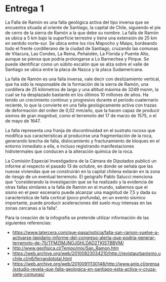 # Entrega 1

La Falla de Ramón es una falla geológica activa del tipo inversa que se encuentra situada al oriente de Santiago, la capital de Chile, siguiendo el pie de cerro de la sierra de Ramón a la que debe su nombre.
La falla de Ramón se ubica a 5 km bajo la superficie terrestre y tiene una extensión de 25 km en sentido norte-sur. Se ubica entre los ríos Mapocho y Maipo, bordeando todo el frente cordillerano de la ciudad de Santiago, cruzando las comunas de Vitacura, Las Condes, La Reina, Peñalolén, La Florida y Puente Alto, aunque se piensa que podría prolongarse a Lo Barnechea y Pirque. Se puede identificar como un súbito escalón que se alza sobre el valle de Santiago se ubica entre la placa de Nazca y la placa Sudamericana.

La falla de Ramón es una falla inversa, vale decir con deslizamiento vertical, que ha sido la responsable de la formación de la sierra de Ramón, una cordillera de 25 kilómetros de largo y una altitud máxima de 3249 msnm, la cual se ha desplazado bastante en los últimos 10 millones de años. Ha tenido un crecimiento continuo y progresivo durante el periodo cuaternario reciente, lo que la convierte en una falla geológicamente activa con trazas de deformación del orden de 0,02 mm/año, que la hacen capaz de producir sismos de gran magnitud, como el terremoto del 17 de marzo de 1575, o el de mayo de 1647.

La falla representa una franja de discontinuidad en el sustrato rocoso que modifica sus características al producirse una fragmentación de la roca, generando brecha de falla, dislocamiento y fracturamiento de bloques en el entorno inmediato a ella, e incluso registrando manifestaciones hidrotermales que conducen a la alteración química de la roca.

La Comisión Especial Investigadora de la Cámara de Diputados publicó un informe al respecto el pasado 13 de octubre, en donde se señala que las nuevas viviendas que se construirán en la capital chilena estarán en la zona de riesgo de un eventual terremoto. El geógrafo Pablo Salucci menciona que “considerando la investigación que se ha realizado y la evidencia de otras fallas similares a la falla de Ramón en el mundo, sabemos que el sismo en el peor escenario puede alcanzar una magnitud de 7,5 y dada su característica de falla cortical (poco profunda), en un evento sísmico importante, puede producir aceleraciones del suelo muy intensas en las zonas cercanas a la falla”.

Para la creación de la infografía se pretende utilizar información de las siguientes referencias:
- https://www.latercera.com/que-pasa/noticia/falla-san-ramon-vuelve-a-activarse-lapidario-informe-del-congreso-alerta-que-podria-generar-terremoto-de-75/TFMZIMJNOJGHLDAD2TKISTBBVM/
- http://www.geofisica.cl/Tempo/mix/San_Ramon.htm
- https://web.archive.org/web/20100823034210/http://revistaurbanismo.uchile.cl/n6/ferrandototal.html
- https://web.archive.org/web/20100911130148/http://www.anip.cl/prensa/estudio-revela-que-falla-geologica-en-santiago-esta-activa-y-cruza-siete-comunas/
